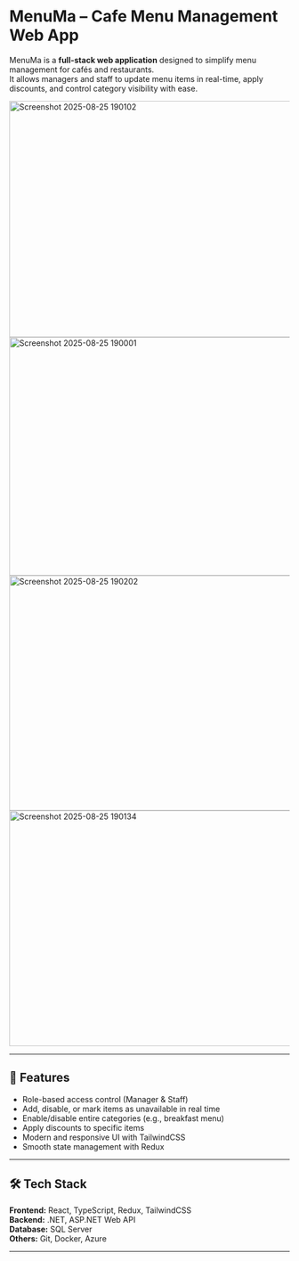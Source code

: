 # MenuMa – Cafe Menu Management Web App

MenuMa is a **full-stack web application** designed to simplify menu management for cafés and restaurants.  
It allows managers and staff to update menu items in real-time, apply discounts, and control category visibility with ease.  

<img width="944" height="424" alt="Screenshot 2025-08-25 190102" src="https://github.com/user-attachments/assets/c6e80697-0a50-49b8-b6bb-9345bdad0712" />

<img width="954" height="428" alt="Screenshot 2025-08-25 190001" src="https://github.com/user-attachments/assets/2b56707a-26eb-404c-81fd-50dfba14c774" />

<img width="929" height="422" alt="Screenshot 2025-08-25 190202" src="https://github.com/user-attachments/assets/b190a049-47c2-4e59-b1c7-8428bf201576" />


<img width="928" height="423" alt="Screenshot 2025-08-25 190134" src="https://github.com/user-attachments/assets/8609a279-de5e-4ffd-91aa-ffa761a2cbc0" />

---

## 🚀 Features
- Role-based access control (Manager & Staff)  
- Add, disable, or mark items as unavailable in real time  
- Enable/disable entire categories (e.g., breakfast menu)  
- Apply discounts to specific items  
- Modern and responsive UI with TailwindCSS  
- Smooth state management with Redux  

---

## 🛠️ Tech Stack
**Frontend:** React, TypeScript, Redux, TailwindCSS  
**Backend:** .NET, ASP.NET Web API  
**Database:** SQL Server  
**Others:** Git, Docker, Azure  

---
